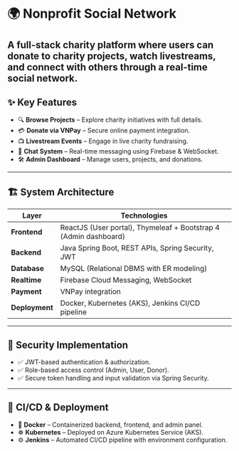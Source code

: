 # 🌍 Nonprofit Social Network

A full-stack charity platform where users can **donate to charity projects**, **watch livestreams**, and **connect with others** through a real-time social network.
---

## ✨ Key Features

- 🔍 **Browse Projects** – Explore charity initiatives with full details.
- 💳 **Donate via VNPay** – Secure online payment integration.
- 📺 **Livestream Events** – Engage in live charity fundraising.
- 💬 **Chat System** – Real-time messaging using Firebase & WebSocket.
- 🛠 **Admin Dashboard** – Manage users, projects, and donations.

---

## 🏗️ System Architecture

| Layer             | Technologies                                                                 |
|------------------|------------------------------------------------------------------------------|
| **Frontend**      | ReactJS (User portal), Thymeleaf + Bootstrap 4 (Admin dashboard)             |
| **Backend**       | Java Spring Boot, REST APIs, Spring Security, JWT                            |
| **Database**      | MySQL (Relational DBMS with ER modeling)                                     |
| **Realtime**      | Firebase Cloud Messaging, WebSocket                                          |
| **Payment**       | VNPay integration                                                            |
| **Deployment**    | Docker, Kubernetes (AKS), Jenkins CI/CD pipeline                             |

---

## 🔐 Security Implementation

- ✅ JWT-based authentication & authorization.
- ✅ Role-based access control (Admin, User, Donor).
- ✅ Secure token handling and input validation via Spring Security.

---

## 🚀 CI/CD & Deployment

- 🐳 **Docker** – Containerized backend, frontend, and admin panel.
- ☸️ **Kubernetes** – Deployed on Azure Kubernetes Service (AKS).
- ⚙️ **Jenkins** – Automated CI/CD pipeline with environment configuration.

